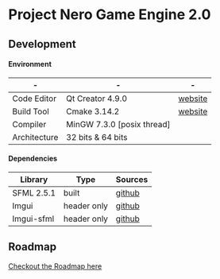 # Project Nero Game Engine 2.0

## Development 

#### Environment 

| - | - | - |
| --- | --- | --- |
| Code Editor | Qt Creator 4.9.0 | [website](https://github.com/SFML/SFML) | 
| Build Tool | Cmake 3.14.2 | [website](https://cmake.org/) |
| Compiler | MinGW 7.3.0 [posix thread] |  |
| Architecture | 32 bits & 64 bits|  |

#### Dependencies 

| Library | Type | Sources | 
| --- | --- | --- |
| SFML 2.5.1 | built | [github](https://github.com/SFML/SFML) |
| Imgui| header only | [github](https://github.com/ocornut/imgui) |
| Imgui-sfml| header only | [github](https://github.com/eliasdaler/imgui-sfml) |

## Roadmap 

[Checkout the Roadmap here](./Roadmap.md)

